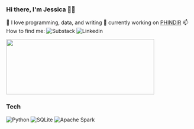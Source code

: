 ### Hi there, I'm Jessica 👋🏽


🌱 I love programming, data, and writing
🔭 currently working on [PHINDIR](https://www.cdc.gov/phin/tools/phindir/index.html)
📫 How to find me: 
![Substack](https://img.sheilds.io/badge/substack-FF6719?style=for-the-badge&logo=substack&logocolor=white)
![Linkedin](https://img.sheilds.io/badge/linkedin-0A66C2?style=for-the-badge&logo=linkedin&logocolor=white)


<a href="https://github.com/anuraghazra/github-readme-stats">
  <img align="center" src="https://github-readme-stats.vercel.app/api?username=jessmaple&show_icons=true&theme=tokyonight" width="400" height="150"/>
</a>


### Tech

![Python](https://img.shields.io/badge/python-3670A0?style=for-the-badge&logo=python&logoColor=ffdd54)
![SQLite](https://img.shields.io/badge/sqlite-%2307405e.svg?style=for-the-badge&logo=sqlite&logoColor=white)
![Apache Spark](https://img.shields.io/badge/Apache%20Spark-E25A1C?style=for-the-badge&logo=apache-spark&logoColor=white)

